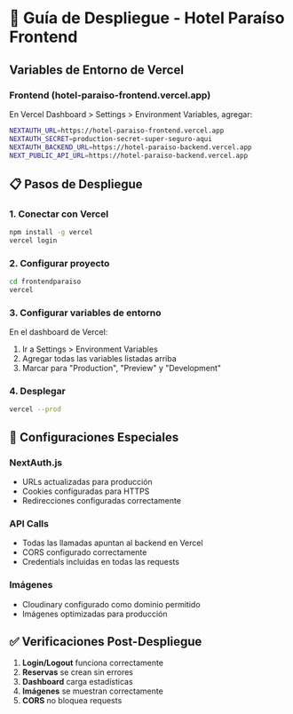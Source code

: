 # 🚀 Guía de Despliegue - Hotel Paraíso Frontend

## Variables de Entorno de Vercel

### Frontend (hotel-paraiso-frontend.vercel.app)

En Vercel Dashboard > Settings > Environment Variables, agregar:

```bash
NEXTAUTH_URL=https://hotel-paraiso-frontend.vercel.app
NEXTAUTH_SECRET=production-secret-super-seguro-aqui
NEXTAUTH_BACKEND_URL=https://hotel-paraiso-backend.vercel.app
NEXT_PUBLIC_API_URL=https://hotel-paraiso-backend.vercel.app
```

## 📋 Pasos de Despliegue

### 1. Conectar con Vercel
```bash
npm install -g vercel
vercel login
```

### 2. Configurar proyecto
```bash
cd frontendparaiso
vercel
```

### 3. Configurar variables de entorno
En el dashboard de Vercel:
1. Ir a Settings > Environment Variables
2. Agregar todas las variables listadas arriba
3. Marcar para "Production", "Preview" y "Development"

### 4. Desplegar
```bash
vercel --prod
```

## 🔧 Configuraciones Especiales

### NextAuth.js
- URLs actualizadas para producción
- Cookies configuradas para HTTPS
- Redirecciones configuradas correctamente

### API Calls
- Todas las llamadas apuntan al backend en Vercel
- CORS configurado correctamente
- Credentials incluidas en todas las requests

### Imágenes
- Cloudinary configurado como dominio permitido
- Imágenes optimizadas para producción

## ✅ Verificaciones Post-Despliegue

1. **Login/Logout** funciona correctamente
2. **Reservas** se crean sin errores
3. **Dashboard** carga estadísticas
4. **Imágenes** se muestran correctamente
5. **CORS** no bloquea requests 